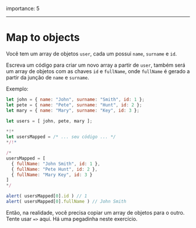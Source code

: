 importance: 5

---

# Map to objects

Você tem um array de objetos `user`, cada um possui `name`, `surname` e `id`.

Escreva um código para criar um novo array a partir de `user`, também será um array de objetos com as chaves `id` e `fullName`, onde `fullName` é gerado a partir da junção de `name` e `surname`.

Exemplo:

```js no-beautify
let john = { name: "John", surname: "Smith", id: 1 };
let pete = { name: "Pete", surname: "Hunt", id: 2 };
let mary = { name: "Mary", surname: "Key", id: 3 };

let users = [ john, pete, mary ];

*!*
let usersMapped = /* ... seu código ... */
*/!*

/*
usersMapped = [
  { fullName: "John Smith", id: 1 },
  { fullName: "Pete Hunt", id: 2 },
  { fullName: "Mary Key", id: 3 }
]
*/

alert( usersMapped[0].id ) // 1
alert( usersMapped[0].fullName ) // John Smith
```

Então, na realidade, você precisa copiar um array de objetos para o outro. Tente usar `=>` aqui. Há uma pegadinha neste exercício.